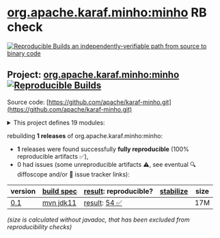 [org.apache.karaf.minho:minho](https://central.sonatype.com/artifact/org.apache.karaf.minho/minho/versions) RB check
=======

[![Reproducible Builds](https://reproducible-builds.org/images/logos/rb.svg) an independently-verifiable path from source to binary code](https://reproducible-builds.org/)

## Project: [org.apache.karaf.minho:minho](https://central.sonatype.com/artifact/org.apache.karaf.minho/minho/versions) [![Reproducible Builds](https://img.shields.io/endpoint?url=https://raw.githubusercontent.com/jvm-repo-rebuild/reproducible-central/master/content/org/apache/karaf/minho/badge.json)](https://github.com/jvm-repo-rebuild/reproducible-central/blob/master/content/org/apache/karaf/minho/README.md)

Source code: [https://github.com/apache/karaf-minho.git](https://github.com/apache/karaf-minho.git)

<details><summary>This project defines 19 modules:</summary>

* [org.apache.karaf.minho.tooling:cli](https://central.sonatype.com/artifact/org.apache.karaf.minho.tooling/cli/overview)
* [org.apache.karaf.minho.tooling:common](https://central.sonatype.com/artifact/org.apache.karaf.minho.tooling/common/overview)
* [org.apache.karaf.minho.tooling:minho-maven-plugin](https://central.sonatype.com/artifact/org.apache.karaf.minho.tooling/minho-maven-plugin/overview)
* [org.apache.karaf.minho:minho](https://central.sonatype.com/artifact/org.apache.karaf.minho/minho/overview)
* [org.apache.karaf.minho:minho-banner](https://central.sonatype.com/artifact/org.apache.karaf.minho/minho-banner/overview)
* [org.apache.karaf.minho:minho-boot](https://central.sonatype.com/artifact/org.apache.karaf.minho/minho-boot/overview)
* [org.apache.karaf.minho:minho-camel](https://central.sonatype.com/artifact/org.apache.karaf.minho/minho-camel/overview)
* [org.apache.karaf.minho:minho-classpath](https://central.sonatype.com/artifact/org.apache.karaf.minho/minho-classpath/overview)
* [org.apache.karaf.minho:minho-config-json](https://central.sonatype.com/artifact/org.apache.karaf.minho/minho-config-json/overview)
* [org.apache.karaf.minho:minho-config-properties](https://central.sonatype.com/artifact/org.apache.karaf.minho/minho-config-properties/overview)
* [org.apache.karaf.minho:minho-extractor](https://central.sonatype.com/artifact/org.apache.karaf.minho/minho-extractor/overview)
* [org.apache.karaf.minho:minho-http](https://central.sonatype.com/artifact/org.apache.karaf.minho/minho-http/overview)
* [org.apache.karaf.minho:minho-jmx](https://central.sonatype.com/artifact/org.apache.karaf.minho/minho-jmx/overview)
* [org.apache.karaf.minho:minho-jpa](https://central.sonatype.com/artifact/org.apache.karaf.minho/minho-jpa/overview)
* [org.apache.karaf.minho:minho-osgi](https://central.sonatype.com/artifact/org.apache.karaf.minho/minho-osgi/overview)
* [org.apache.karaf.minho:minho-rest](https://central.sonatype.com/artifact/org.apache.karaf.minho/minho-rest/overview)
* [org.apache.karaf.minho:minho-spring-boot](https://central.sonatype.com/artifact/org.apache.karaf.minho/minho-spring-boot/overview)
* [org.apache.karaf.minho:services](https://central.sonatype.com/artifact/org.apache.karaf.minho/services/overview)
* [org.apache.karaf.minho:tooling](https://central.sonatype.com/artifact/org.apache.karaf.minho/tooling/overview)
</details>

rebuilding **1 releases** of org.apache.karaf.minho:minho:
- **1** releases were found successfully **fully reproducible** (100% reproducible artifacts :white_check_mark:),
- 0 had issues (some unreproducible artifacts :warning:, see eventual :mag: diffoscope and/or :memo: issue tracker links):

| version | [build spec](/BUILDSPEC.md) | [result](https://reproducible-builds.org/docs/jvm/): reproducible? | [stabilize](https://github.com/google/oss-rebuild/blob/main/cmd/stabilize/README.md) | size |
| -- | --------- | ------ | ------ | -- |
| [0.1](https://central.sonatype.com/artifact/org.apache.karaf.minho/minho/0.1/pom) | [mvn jdk11](minho-0.1.buildspec) | [result](minho-0.1.buildinfo): [54 :white_check_mark: ](minho-0.1.buildcompare) | | 17M |

<i>(size is calculated without javadoc, that has been excluded from reproducibility checks)</i>
